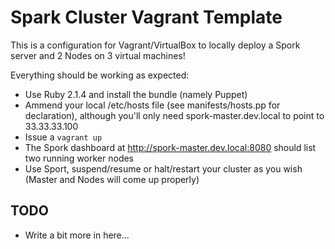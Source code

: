 # Spark Cluster Vagrant Template

This is a configuration for Vagrant/VirtualBox to locally deploy a Spork server and 2 Nodes on 3 virtual machines!

Everything should be working as expected:
* Use Ruby 2.1.4 and install the bundle (namely Puppet)
* Ammend your local /etc/hosts file (see manifests/hosts.pp for declaration), although you'll only need spork-master.dev.local to point to 33.33.33.100
* Issue a `vagrant up` 
* The Spork dashboard at http://spork-master.dev.local:8080 should list two running worker nodes
* Use Sport, suspend/resume or halt/restart your cluster as you wish (Master and Nodes will come up properly)

## TODO
* Write a bit more in here...
